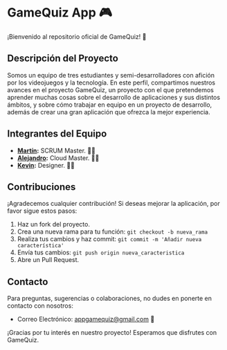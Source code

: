 # GameQuiz App 🎮

¡Bienvenido al repositorio oficial de GameQuiz! 🚀

## Descripción del Proyecto

Somos un equipo de tres estudiantes y semi-desarrolladores con afición por los videojuegos y la tecnología. En este perfil, compartimos nuestros avances en el proyecto GameQuiz, un proyecto con el que pretendemos aprender muchas cosas sobre el desarrollo de aplicaciones y sus distintos ámbitos, y sobre cómo trabajar en equipo en un proyecto de desarrollo, además de crear una gran aplicación que ofrezca la mejor experiencia.


## Integrantes del Equipo

- **[Martín](https://github.com/martinguijarro):** SCRUM Master. 👨‍💻
- **[Alejandro](https://github.com/alexrgez14):** Cloud Master. 👨‍💻
- **[Kevin](https://github.com/Kevbast):** Designer. 👩‍💻

## Contribuciones

¡Agradecemos cualquier contribución! Si deseas mejorar la aplicación, por favor sigue estos pasos:

1. Haz un fork del proyecto.
2. Crea una nueva rama para tu función: `git checkout -b nueva_rama`
3. Realiza tus cambios y haz commit: `git commit -m 'Añadir nueva característica'`
4. Envía tus cambios: `git push origin nueva_caracteristica`
5. Abre un Pull Request.

## Contacto

Para preguntas, sugerencias o colaboraciones, no dudes en ponerte en contacto con nosotros:

- Correo Electrónico: appgamequiz@gmail.com 📧

¡Gracias por tu interés en nuestro proyecto! Esperamos que disfrutes con GameQuiz.
